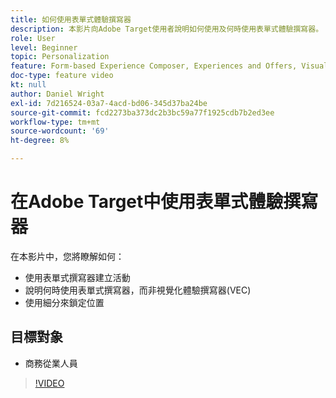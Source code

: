 ```yaml
---
title: 如何使用表單式體驗撰寫器
description: 本影片向Adobe Target使用者說明如何使用及何時使用表單式體驗撰寫器。
role: User
level: Beginner
topic: Personalization
feature: Form-based Experience Composer, Experiences and Offers, Visual Experience Composer (VEC)
doc-type: feature video
kt: null
author: Daniel Wright
exl-id: 7d216524-03a7-4acd-bd06-345d37ba24be
source-git-commit: fcd2273ba373dc2b3bc59a77f1925cdb7b2ed3ee
workflow-type: tm+mt
source-wordcount: '69'
ht-degree: 8%

---
```


# 在Adobe Target中使用表單式體驗撰寫器

在本影片中，您將瞭解如何：

* 使用表單式撰寫器建立活動
* 說明何時使用表單式撰寫器，而非視覺化體驗撰寫器(VEC)
* 使用細分來鎖定位置

## 目標對象

* 商務從業人員

>[!VIDEO](https://video.tv.adobe.com/v/17390/?quality=12)
